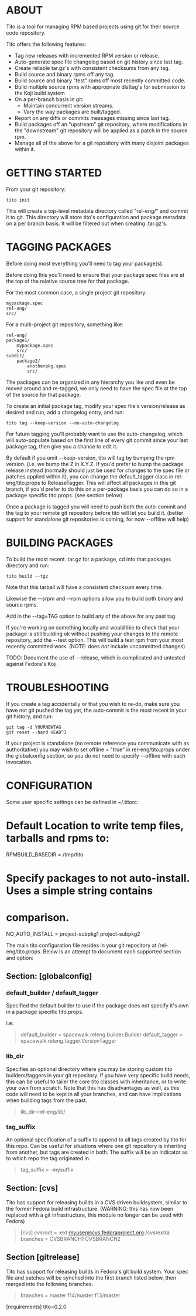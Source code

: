 ABOUT
=====

Tito is a tool for managing RPM based projects using git for their source code
repository.

Tito offers the following features:

 - Tag new releases with incremented RPM version or release.
 - Auto-generate spec file changelog based on git history since last tag.
 - Create reliable tar.gz's with consistent checksums from any tag.
 - Build source and binary rpms off any tag.
 - Build source and binary "test" rpms off most recently committed code.
 - Build multiple source rpms with appropriate disttag's for submission to the
   Koji build system
 - On a per-branch basis in git:
   - Maintain concurrent version streams.
   - Vary the way packages are built/tagged.
 - Report on any diffs or commits messages missing since last tag.
 - Build packages off an "upstream" git repository, where modifications in the
   "downstream" git repository will be applied as a patch in the source rpm.
 - Manage all of the above for a git repository with many disjoint packages
   within it. 


GETTING STARTED
===============

From your git repository:

    tito init

This will create a top-level metadata directory called "rel-eng/" and commit it
to git. This directory will store tito's configuration and package metadata on
a per branch basis. It will be filtered out when creating .tar.gz's.


TAGGING PACKAGES
================

Before doing most everything you'll need to tag your package(s). 

Before doing this you'll need to ensure that your package spec files are at the top of the relative source tree for that package.

For the most common case, a single project git repository:

    mypackage.spec
    rel-eng/
    src/

For a multi-project git repository, something like:

    rel-eng/
    package1/
        mypackage.spec
        src/
    subdir/
        package2/
            anotherpkg.spec
            src/

The packages can be organized in any hierarchy you like and even be moved
around and re-tagged, we only need to have the spec file at the top of the
source for that package.

To create an initial package tag, modify your spec file's version/release as
desired and run, add a changelog entry, and run:

    tito tag --keep-version --no-auto-changelog

For future tagging you'll probably want to use the auto-changelog, which will
auto-populate based on the first line of every git commit since your last
package tag, then give you a chance to edit it. 

By default if you omit --keep-version, tito will tag by bumping the rpm
version. (i.e. we bump the Z in X.Y.Z. If you'd prefer to bump the package
release instead (normally should just be used for changes to the spec file or
patches applied within it), you can change the default_tagger class in
rel-eng/tito.props to ReleaseTagger. This will affect all packages in this git
branch, if you'd prefer to do this on a per-package basis you can do so in a
package specific tito.props. (see section below)

Once a package is tagged you will need to push both the auto-commit and the tag
to your remote git repository before tito will let you build it. (better
support for standalone git repositories is coming, for now --offline will help)


BUILDING PACKAGES
=================

To build the most recent .tar.gz for a package, cd into that packages directory
and run:

    tito build --tgz

Note that this tarball will have a consistent checksum every time.

Likewise the --srpm and --rpm options allow you to build both binary and source
rpms.

Add in the --tag=TAG option to build any of the above for any past tag.

If you're working on something locally and would like to check that your
package is still building ok without pushing your changes to the remote
repository, add the --test option. This will build a test rpm from your most
recently committed work. (NOTE: does *not* include uncommitted changes)

TODO: Document the use of --release, which is complicated and untested against
Fedora's Koji.


TROUBLESHOOTING
===============

If you create a tag accidentally or that you wish to re-do, make sure you have
not git pushed the tag yet, the auto-commit is the most recent in your git
history, and run:

    git tag -d YOURNEWTAG
    git reset --hard HEAD^1

If your project is standalone (no remote reference you communicate with as
authoritative) you may wish to set offline = "true" in rel-eng/tito.props under
the globalconfig section, so you do not need to specify --offline with each
invocation.


CONFIGURATION
=============

Some user specific settings can be defined in ~/.titorc:

# Default Location to write temp files, tarballs and rpms to:
RPMBUILD_BASEDIR = /tmp/tito

# Specify packages to not auto-install. Uses a simple string contains
# comparison.
NO_AUTO_INSTALL = project-subpkg1 project-subpkg2

The main tito configuration file resides in your git repository at /rel-eng/tito.props. Below is an attempt to document each supported section and option:

## Section: [globalconfig]

### default_builder / default_tagger

Specified the default builder to use if the package does not specify it's own in a package specific tito.props. 

I.e:

> default_builder = spacewalk.releng.builder.Builder
> default_tagger = spacewalk.releng.tagger.VersionTagger

### lib_dir

Specifies an optional directory where you may be storing custom tito builders/taggers in your git repository. If you have very specific build needs, this can be useful to tailer the core tito classes with inheritance, or to write your own from scratch. Note that this has disadvantages as well, as this code will need to be kept in all your branches, and can have implications when building tags from the past.

> lib_dir=rel-eng/lib/

### tag_suffix 

An optional specification of a suffix to append to all tags created by tito for this repo. Can be useful for situations where one git repository is inheriting from another, but tags are created in both. The suffix will be an indicator as to which repo the tag originated in.
 
> tag_suffix = -mysuffix 

## Section: [cvs]

Tito has support for releasing builds in a CVS driven buildsystem, similar to the former Fedora build infrastructure. (WARNING: this has now been replaced with a git infrastructure, this module no longer can be used with Fedora)


> [cvs]
> cvsroot = :ext:myuser@cvs.fedoraproject.org:/cvs/extra
> branches = CVSBRANCH1 CVSBRANCH2

## Section [gitrelease]

Tito has support for releasing builds in Fedora's git build system. Your spec file and patches will be synched into the first branch listed below, then merged into the following branches.

> branches = master f14/master f13/master



[requirements]
tito=0.2.0





